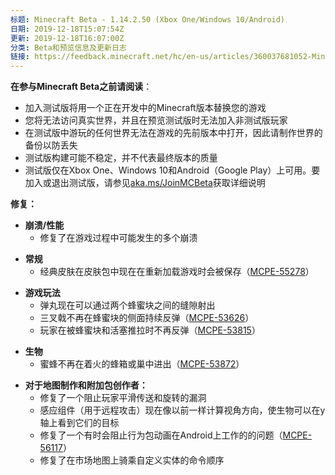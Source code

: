 ```yaml
---
标题: Minecraft Beta - 1.14.2.50 (Xbox One/Windows 10/Android)
日期: 2019-12-18T15:07:54Z
更新: 2019-12-18T16:07:00Z
分类: Beta和预览信息及更新日志
链接: https://feedback.minecraft.net/hc/en-us/articles/360037681052-Minecraft-Beta-1-14-2-50-Xbox-One-Windows-10-Android
---
```


**在参与Minecraft Beta之前请阅读**：

- 加入测试版将用一个正在开发中的Minecraft版本替换您的游戏
- 您将无法访问真实世界，并且在预览测试版时无法加入非测试版玩家
- 在测试版中游玩的任何世界无法在游戏的先前版本中打开，因此请制作世界的备份以防丢失
- 测试版构建可能不稳定，并不代表最终版本的质量
- 测试版仅在Xbox One、Windows 10和Android（Google Play）上可用。要加入或退出测试版，请参见[aka.ms/JoinMCBeta](https://aka.ms/JoinMCBeta)获取详细说明

**修复：**

- **崩溃/性能**
  - 修复了在游戏过程中可能发生的多个崩溃

<!-- -->

- **常规**
  - 经典皮肤在皮肤包中现在在重新加载游戏时会被保存（[MCPE-55278](https://bugs.mojang.com/browse/MCPE-55278)）

<!-- -->

- **游戏玩法**
  - 弹丸现在可以通过两个蜂蜜块之间的缝隙射出
  - 三叉戟不再在蜂蜜块的侧面持续反弹（[MCPE-53626](https://bugs.mojang.com/browse/MCPE-53626)）
  - 玩家在被蜂蜜块和活塞推拉时不再反弹（[MCPE-53815](https://bugs.mojang.com/browse/MCPE-53815)）

<!-- -->

- **生物**
  - 蜜蜂不再在着火的蜂箱或巢中进出（[MCPE-53872](https://bugs.mojang.com/browse/MCPE-53872)）

<!-- -->

- **对于地图制作和附加包创作者：**
  - 修复了一个阻止玩家平滑传送和旋转的漏洞
  - 感应组件（用于远程攻击）现在像以前一样计算视角方向，使生物可以在y轴上看到它们的目标
  - 修复了一个有时会阻止行为包动画在Android上工作的的问题（[MCPE-56117](https://bugs.mojang.com/browse/MCPE-56117)）
  - 修复了在市场地图上骑乘自定义实体的命令顺序